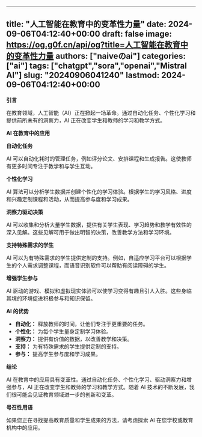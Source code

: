 
---
title: "人工智能在教育中的变革性力量"
date: 2024-09-06T04:12:40+00:00
draft: false
image: https://og.g0f.cn/api/og?title=人工智能在教育中的变革性力量
authors: ["naiveのai"]
categories: ["ai"]
tags: ["chatgpt","sora","openai","Mistral AI"]
slug: "20240906041240"
lastmod: 2024-09-06T04:12:40+00:00
---
**引言**

在教育领域，人工智能（AI）正在掀起一场革命。通过自动化任务、个性化学习和提供前所未有的洞察力，AI 正在改变学生和教师的学习和教学方式。

**AI 在教育中的应用**

**自动化任务**

AI 可以自动化耗时的管理任务，例如评分论文、安排课程和生成报告。这使教师有更多时间专注于教学和与学生互动。

**个性化学习**

AI 算法可以分析学生数据并创建个性化的学习体验。根据学生的学习风格、进度和兴趣定制课程和活动，从而提高参与度和学习成果。

**洞察力驱动决策**

AI 可以收集和分析大量学生数据，提供有关学生表现、学习趋势和教学有效性的深入见解。这些见解可用于做出明智的决策，改善教学方法和学习环境。

**支持特殊需求的学生**

AI 可以为有特殊需求的学生提供定制的支持。例如，自适应学习平台可以根据学生的个人需求调整课程，而语音识别软件可以帮助有阅读障碍的学生。

**增强学生参与**

AI 驱动的游戏、模拟和虚拟现实体验可以使学习变得有趣且引人入胜。这些身临其境的环境促进积极参与和知识保留。

**AI 的优势**

* **自动化：** 释放教师的时间，让他们专注于更重要的任务。
* **个性化：** 为每个学生量身定制学习体验。
* **洞察力：** 提供有价值的数据，以改善教学和决策。
* **支持：** 为有特殊需求的学生提供定制的支持。
* **参与：** 提高学生参与度和学习成果。

**结论**

AI 在教育中的应用具有变革性。通过自动化任务、个性化学习、驱动洞察力和增强参与，AI 正在改变学生和教师的学习和教学方式。随着 AI 技术的不断发展，我们很可能会见证教育领域进一步的创新和变革。

**号召性用语**

如果您正在寻找提高教育质量和学生成果的方法，请考虑探索 AI 在您学校或教育机构中的应用。